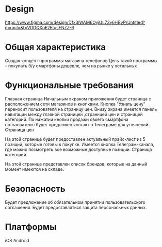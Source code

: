 # Design
https://www.figma.com/design/Dfx3lWAM6OyjUL73y6HByP/Untitled?m=auto&t=VOOQXoE2EtusFNZZ-6
# Общая характеристика
Создал концепт программы магазина телефонов
Цель такой программы - покупать б/у смартфоны дешевле, чем на рынке у остальных
# Функциональные требования
Главная страница
Начальным экраном приложения будет страница с расположением сети магазинов и кнопками.
Кнопка "Узнать цену" переносит пользователя на страницу цен.
Внизу экрана имеется панель навигации между главной страницей ,страницей цен и страницей категорий.
По нажатии кнопки продажи своего смартфона пользователю будет предложен контакт в Телеграме для уточнений.
Страница цен

На этой странице будет предоставлен актуальный прайс-лист из 5 позиций, которые готовы к покупке.
Имеется кнопка Телеграм-канала, где можно посмотреть все возможные доступные позиции.
Страница категорий

На этой странице представлен список брендов, которые на данный момент имеются на складе.
# Безопасность
Будет предложение об обязательном принятии пользовательского соглашения.
Будет предоставляться защита персональных данных.
# Платформы
iOS
Android
